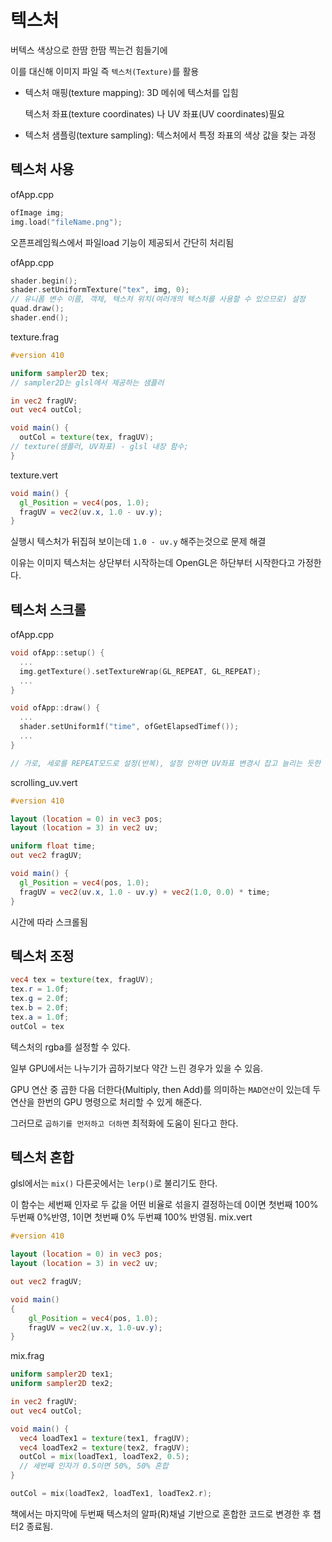 # 텍스처

버텍스 색상으로 한땀 한땀 찍는건 힘들기에

이를 대신해 이미지 파일 즉 `텍스처(Texture)`를 활용

* 텍스처 매핑(texture mapping): 3D 메쉬에 텍스처를 입힘

  텍스처 좌표(texture coordinates) 나 UV 좌표(UV coordinates)필요

* 텍스처 샘플링(texture sampling): 텍스처에서 특정 좌표의 색상 값을 찾는 과정

## 텍스처 사용

ofApp.cpp
```cpp
ofImage img;
img.load("fileName.png");
```
오픈프레임웍스에서 파일load 기능이 제공되서 간단히 처리됨

ofApp.cpp

```cpp
shader.begin();
shader.setUniformTexture("tex", img, 0);
// 유니폼 변수 이름, 객체, 텍스처 위치(여러개의 텍스처를 사용할 수 있으므로) 설정
quad.draw();
shader.end();
```

texture.frag

```glsl
#version 410

uniform sampler2D tex;
// sampler2D는 glsl에서 제공하는 샘플러

in vec2 fragUV;
out vec4 outCol;

void main() {
  outCol = texture(tex, fragUV);
// texture(샘플러, UV좌표) - glsl 내장 함수;
}
```

texture.vert

```glsl
void main() {
  gl_Position = vec4(pos, 1.0);
  fragUV = vec2(uv.x, 1.0 - uv.y);
}
```
실행시 텍스처가 뒤집혀 보이는데 `1.0 - uv.y` 해주는것으로 문제 해결

이유는 이미지 텍스처는 상단부터 시작하는데 OpenGL은 하단부터 시작한다고 가정한다.


## 텍스처 스크롤

ofApp.cpp

```cpp
void ofApp::setup() {
  ...
  img.getTexture().setTextureWrap(GL_REPEAT, GL_REPEAT);
  ...
}

void ofApp::draw() {
  ...
  shader.setUniform1f("time", ofGetElapsedTimef());
  ...
}

// 가로, 세로를 REPEAT모드로 설정(반복), 설정 안하면 UV좌표 변경시 잡고 늘리는 듯한 느낌이 난다.
```

scrolling_uv.vert

```glsl
#version 410

layout (location = 0) in vec3 pos;
layout (location = 3) in vec2 uv;

uniform float time;
out vec2 fragUV;

void main() {
  gl_Position = vec4(pos, 1.0);
  fragUV = vec2(uv.x, 1.0 - uv.y) + vec2(1.0, 0.0) * time;
}
```
시간에 따라 스크롤됨


## 텍스처 조정

```glsl
vec4 tex = texture(tex, fragUV);
tex.r = 1.0f;
tex.g = 2.0f;
tex.b = 2.0f;
tex.a = 1.0f;
outCol = tex
```

텍스처의 rgba를 설정할 수 있다.

일부 GPU에서는 나누기가 곱하기보다 약간 느린 경우가 있을 수 있음.

GPU 연산 중 곱한 다음 더한다(Multiply, then Add)를 의미하는 `MAD연산`이 있는데 두 연산을 한번의 GPU 명령으로 처리할 수 있게 해준다.

그러므로 `곱하기를 먼저하고 더하면` 최적화에 도움이 된다고 한다.

## 텍스처 혼합

glsl에서는 `mix()` 다른곳에서는 `lerp()`로 불리기도 한다.

이 함수는 세번째 인자로 두 값을 어떤 비율로 섞을지 결정하는데 0이면 첫번째 100% 두번째 0%반영, 1이면 첫번째 0% 두번쨰 100% 반영됨.
mix.vert

```glsl
#version 410

layout (location = 0) in vec3 pos; 
layout (location = 3) in vec2 uv;

out vec2 fragUV;

void main()
{
	gl_Position = vec4(pos, 1.0);
	fragUV = vec2(uv.x, 1.0-uv.y);
}
```

mix.frag

```glsl
uniform sampler2D tex1;
uniform sampler2D tex2;

in vec2 fragUV;
out vec4 outCol;

void main() {
  vec4 loadTex1 = texture(tex1, fragUV);
  vec4 loadTex2 = texture(tex2, fragUV);
  outCol = mix(loadTex1, loadTex2, 0.5);
  // 세번째 인자가 0.5이면 50%, 50% 혼합
}
```

```cpp
outCol = mix(loadTex2, loadTex1, loadTex2.r);
```

책에서는 마지막에 두번째 텍스처의 알파(R)채널 기반으로 혼합한 코드로 변경한 후 챕터2 종료됨.
